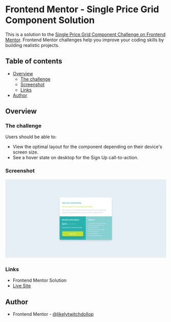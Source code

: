 # Frontend Mentor - Single Price Grid Component Solution

This is a solution to the [Single Price Grid Component Challenge on Frontend Mentor](https://www.frontendmentor.io/challenges/single-price-grid-component-5ce41129d0ff452fec5abbbc). Frontend Mentor challenges help you improve your coding skills by building realistic projects.

## Table of contents

- [Overview](#overview)
  - [The challenge](#the-challenge)
  - [Screenshot](#screenshot)
  - [Links](#links)
- [Author](#author)

## Overview

### The challenge

Users should be able to:

- View the optimal layout for the component depending on their device's screen size.
- See a hover state on desktop for the Sign Up call-to-action.

### Screenshot

![My Solution](./images/solution.png)

### Links

- Frontend Mentor Solution
- [Live Site](https://likelytwitchdollop.github.io/single-price-grid-component/)

## Author

- Frontend Mentor - [@likelytwitchdollop](https://www.frontendmentor.io/profile/likelytwitchdollop)
